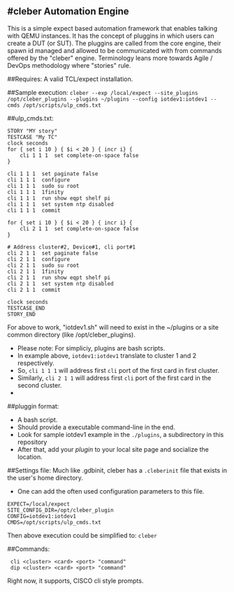 #cleber Automation Engine
----
This is a simple expect based automation framework that enables talking with QEMU instances.
It has the concept of pluggins in which users can create a DUT (or SUT). The pluggins are called from the core engine, their spawn id managed and allowed to be communicated with from commands offered by the "cleber" engine.
Terminology leans more towards Agile / DevOps methodology where "stories" rule.

##Requires:
 A valid TCL/expect installation.

##Sample execution:
 `cleber --exp /local/expect --site_plugins /opt/cleber_plugins --plugins ~/plugins --config iotdev1:iotdev1 --cmds /opt/scripts/ulp_cmds.txt`
 
##ulp_cmds.txt:
```
STORY "MY story"
TESTCASE "My TC"
clock seconds
for { set i 10 } { $i < 20 } { incr i} {
    cli 1 1 1  set complete-on-space false
}

cli 1 1 1  set paginate false
cli 1 1 1  configure
cli 1 1 1  sudo su root
cli 1 1 1  1finity
cli 1 1 1  run show eqpt shelf pi
cli 1 1 1  set system ntp disabled
cli 1 1 1  commit

for { set i 10 } { $i < 20 } { incr i} {
    cli 2 1 1  set complete-on-space false
}

# Address cluster#2, Device#1, cli port#1
cli 2 1 1  set paginate false
cli 2 1 1  configure
cli 2 1 1  sudo su root
cli 2 1 1  1finity
cli 2 1 1  run show eqpt shelf pi
cli 2 1 1  set system ntp disabled
cli 2 1 1  commit

clock seconds
TESTCASE_END
STORY_END

```
For above to work, "iotdev1.sh" will need to exist in the ~/plugins or a site common directory (like /opt/cleber_plugins).
* Please note: For simpliciy, plugins are bash scripts.
* In example above, `iotdev1:iotdev1` translate to cluster 1 and 2 respectively.
* So, `cli 1 1 1` will address first `cli` port of the first card in first cluster.
* Similarly, `cli 2 1 1` will address first `cli` port of the first card in the second cluster.
* 


##pluggin format:
* A bash script.
* Should provide a executable command-line in the end.
* Look for sample iotdev1 example in the `./plugins`, a subdirectory in this repository
 * After that, add your *plugin* to your local site page and socialize the location.
    
##Settings file:
 Much like .gdbinit, cleber has a `.cleberinit` file that exists in the user's home directory.
 * One can add the often used configuration parameters to this file.
 
 ```
 EXPECT=/local/expect
 SITE_CONFIG_DIR=/opt/cleber_plugin
 CONFIG=iotdev1:iotdev1
 CMDS=/opt/scripts/ulp_cmds.txt
```
Then above execution could be simplified to:
 `cleber`
 
##Commands:
```
 cli <cluster> <card> <port> "command"
 dip <cluster> <card> <port> "command"
 ```
 Right now, it supports, CISCO cli style prompts.
 
